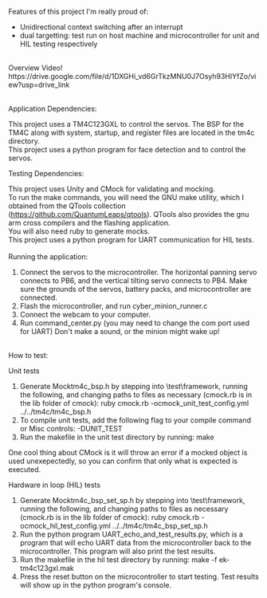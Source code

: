 Features of this project I'm really proud of: 
* Unidirectional context switching after an interrupt
* dual targetting: test run on host machine and microcontroller for unit and HIL testing respectively  
<br />
Overview Video! <br />
https://drive.google.com/file/d/1DXGHi_vd6GrTkzMNU0J7Osyh93HIYfZo/view?usp=drive_link
<br /> <br /> 

Application Dependencies: 

This project uses a TM4C123GXL to control the servos. The BSP for the TM4C along with system, startup, and register files are located in the tm4c directory. <br /> 
This project uses a python program for face detection and to control the servos. 

Testing Dependencies:

This project uses Unity and CMock for validating and mocking. <br /> 
To run the make commands, you will need the GNU make utility, which I obtained from the QTools collection (https://github.com/QuantumLeaps/qtools). QTools also provides the gnu arm cross compilers and the flashing application. <br /> 
You will also need ruby to generate mocks. <br /> 
This project uses a python program for UART communication for HIL tests. <br />
<br />
Running the application: 
1. Connect the servos to the microcontroller. The horizontal panning servo connects to PB6, and the vertical tilting servo connects to PB4. Make sure the grounds of the servos, battery packs, and microcontroller are connected.
2. Flash the microcontroller, and run cyber_minion_runner.c
3. Connect the webcam to your computer.
4. Run command_center.py (you may need to change the com port used for UART)
Don't make a sound, or the minion might wake up!  
<br />
How to test: 

Unit tests
1. Generate Mocktm4c_bsp.h by stepping into \test\framework, running the following, and changing paths to files as necessary (cmock.rb is in the lib folder of cmock):
ruby cmock.rb -ocmock_unit_test_config.yml ../../tm4c/tm4c_bsp.h
2. To compile unit tests, add the following flag to your compile command or Misc controls: -DUNIT_TEST
3. Run the makefile in the unit test directory by running: 
make

One cool thing about CMock is it will throw an error if a mocked object is used unexepectedly, so you can confirm that only what is expected is executed. 

Hardware in loop (HIL) tests
1. Generate Mocktm4c_bsp_set_sp.h by stepping into \test\framework, running the following, and changing paths to files as necessary (cmock.rb is in the lib folder of cmock):
ruby cmock.rb -ocmock_hil_test_config.yml ../../tm4c/tm4c_bsp_set_sp.h
2. Run the python program UART_echo_and_test_results.py, which is a program that will echo UART data from the microcontroller back to the microcontroller. This program will also print the test results. 
3. Run the makefile in the hil test directory by running: 
make -f ek-tm4c123gxl.mak
4. Press the reset button on the microcontroller to start testing. Test results will show up in the python program's console.
